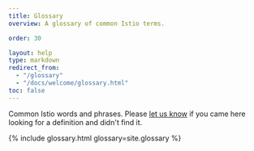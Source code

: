 ```yaml
---
title: Glossary
overview: A glossary of common Istio terms.

order: 30

layout: help
type: markdown
redirect_from:
  - "/glossary"
  - "/docs/welcome/glossary.html"
toc: false
---
```

Common Istio words and phrases. Please [let us know](https://github.com/istio/istio.github.io/issues/new?title=Missing%20Glossary%20Entry) if you
came here looking for a definition and didn't find it.

{% include glossary.html glossary=site.glossary %}
